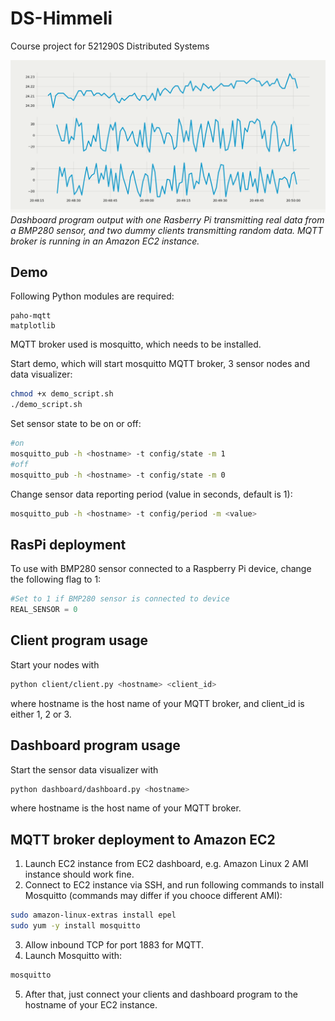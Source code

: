 # DS-Himmeli
Course project for 521290S Distributed Systems

![](example.gif)
*Dashboard program output with one Rasberry Pi transmitting real data from a BMP280 sensor, and two dummy clients transmitting random data. MQTT broker is running in an Amazon EC2 instance.*

## Demo
Following Python modules are required:
```
paho-mqtt
matplotlib
```

MQTT broker used is mosquitto, which needs to be installed.


Start demo, which will start mosquitto MQTT broker, 3 sensor nodes and data visualizer:
```bash
chmod +x demo_script.sh
./demo_script.sh
```

Set sensor state to be on or off:
```bash
#on
mosquitto_pub -h <hostname> -t config/state -m 1
#off
mosquitto_pub -h <hostname> -t config/state -m 0
```

Change sensor data reporting period (value in seconds, default is 1):
```bash
mosquitto_pub -h <hostname> -t config/period -m <value>
```

## RasPi deployment
To use with BMP280 sensor connected to a Raspberry Pi device, change the following flag to 1:
```python
#Set to 1 if BMP280 sensor is connected to device
REAL_SENSOR = 0
```

## Client program usage
Start your nodes with
```bash
python client/client.py <hostname> <client_id>
```
where hostname is the host name of your MQTT broker, and client_id is either 1, 2 or 3.

## Dashboard program usage
Start the sensor data visualizer with
```bash
python dashboard/dashboard.py <hostname>
```
where hostname is the host name of your MQTT broker.
## MQTT broker deployment to Amazon EC2
1. Launch EC2 instance from EC2 dashboard, e.g. Amazon Linux 2 AMI instance should work fine.
2. Connect to EC2 instance via SSH, and run following commands to install Mosquitto (commands may differ if you chooce different AMI):
```bash
sudo amazon-linux-extras install epel
sudo yum -y install mosquitto
```
3. Allow inbound TCP for port 1883 for MQTT.
4. Launch Mosquitto with:
```bash
mosquitto
```
5. After that, just connect your clients and dashboard program to the hostname of your EC2 instance.


